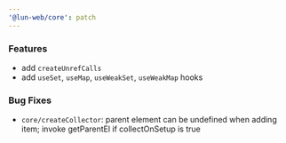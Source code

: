 ```yaml
---
'@lun-web/core': patch
---
```


### Features

- add `createUnrefCalls`
- add `useSet`, `useMap`, `useWeakSet`, `useWeakMap` hooks

### Bug Fixes

- `core/createCollector`: parent element can be undefined when adding item; invoke getParentEl if collectOnSetup is true